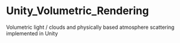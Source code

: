 # Unity_Volumetric_Rendering
Volumetric light / clouds and physically based atmosphere scattering implemented in Unity
